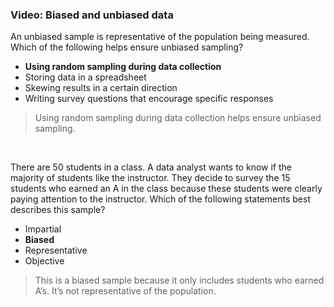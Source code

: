 ### Video: Biased and unbiased data


An unbiased sample is representative of the population being measured. Which of the following helps ensure unbiased sampling? 


* **Using random sampling during data collection**
* Storing data in a spreadsheet
* Skewing results in a certain direction
* Writing survey questions that encourage specific responses 

> Using random sampling during data collection helps ensure unbiased sampling. 

&nbsp;

There are 50 students in a class. A data analyst wants to know if the majority of students like the instructor. They decide to survey the 15 students who earned an A in the class because these students were clearly paying attention to the instructor. Which of the following statements best describes this sample? 


* Impartial
* **Biased**
* Representative
* Objective

> This is a biased sample because it only includes students who earned A’s. It’s not representative of the population.
